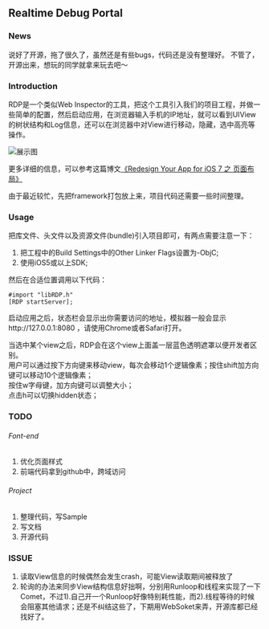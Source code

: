 ## Realtime Debug Portal

### News
说好了开源，拖了很久了，虽然还是有些bugs，代码还是没有整理好。
不管了，开源出来，想玩的同学就拿来玩去吧～

### Introduction

RDP是一个类似Web Inspector的工具，把这个工具引入我们的项目工程，并做一些简单的配置，然后启动应用，在浏览器输入手机的IP地址，就可以看到UIView的树状结构和Log信息，还可以在浏览器中对View进行移动，隐藏，选中高亮等操作。


![展示图](http://www.vinqon.com/codeblog/fckeditor/upload/image/2013-06/2_2.png)


更多详细的信息，可以参考这篇博文[《Redesign Your App for iOS 7 之 页面布局》](http://www.vinqon.com/codeblog/?detail/11109 "Redesign Your App for iOS 7 之 页面布局") 

由于最近较忙，先把framework打包放上来，项目代码还需要一些时间整理。



### Usage

把库文件、头文件以及资源文件(bundle)引入项目即可，有两点需要注意一下：

1.    把工程中的Build Settings中的Other Linker Flags设置为-ObjC;
2.    使用iOS5或以上SDK;


然后在合适位置调用以下代码：

	#import "libRDP.h"
	[RDP startServer];

启动应用之后，状态栏会显示出你需要访问的地址，模拟器一般会显示http://127.0.0.1:8080 ，请使用Chrome或者Safari打开。

当选中某个view之后，RDP会在这个view上面盖一层蓝色透明遮罩以便开发者区别。  
用户可以通过按下方向键来移动view，每次会移动1个逻辑像素；按住shift加方向键可以移动10个逻辑像素；  
按住w字母键，加方向键可以调整大小；  
点击h可以切换hidden状态；  



### TODO

###### Font-end
1.	优化页面样式
2.	前端代码拿到github中，跨域访问

###### Project
1.	整理代码，写Sample
2.	写文档
3.	开源代码
	

### ISSUE
1.	读取View信息的时候偶然会发生crash，可能View读取期间被释放了
2.	轮询的办法来同步View结构信息好拙啊，分别用Runloop和线程来实现了一下Comet，不过1).自己开一个Runloop好像特别耗性能，而2).线程等待的时候会阻塞其他请求；还是不纠结这些了，下期用WebSoket来弄，开源库都已经找好了。
